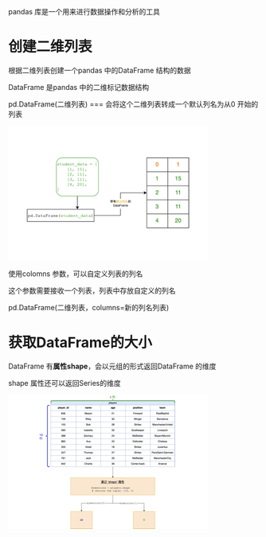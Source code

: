 pandas 库是一个用来进行数据操作和分析的工具





# 创建二维列表

根据二维列表创建一个pandas 中的DataFrame 结构的数据

DataFrame 是pandas 中的二维标记数据结构

pd.DataFrame(二维列表) === 会将这个二维列表转成一个默认列名为从0 开始的列表

![img](image/pandas入门/1696837467-jypZMu-image.png)



使用colomns 参数，可以自定义列表的列名

这个参数需要接收一个列表，列表中存放自定义的列名

pd.DataFrame(二维列表，columns=新的列名列表)



# 获取DataFrame的大小

DataFrame 有**属性shape**，会以元组的形式返回DataFrame 的维度

shape 属性还可以返回Series的维度



![image.png](image/pandas入门/1696837772-mtKMsO-image.png)